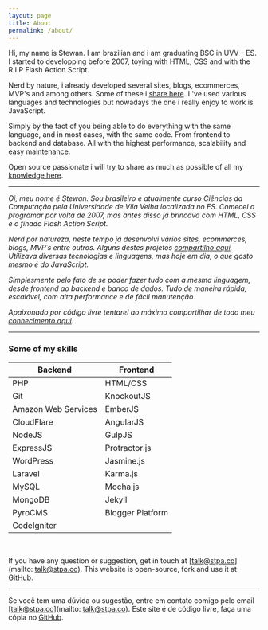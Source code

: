 ```yaml
---
layout: page
title: About
permalink: /about/
---
```


Hi, my name is Stewan. I am brazilian and i am graduating BSC in UVV - ES. I started to developping before 2007, toying with HTML, CSS and with the R.I.P Flash Action Script.

Nerd by nature, i already developed several sites, blogs, ecommerces, MVP's and among others. Some of these i [share here](/projects). I 've used various languages and technologies but nowadays the one i really enjoy to work is JavaScript. 

Simply by the fact of you being able to do everything with the same language, and in most cases, with the same code. From frontend to backend and database. All with the highest performance, scalability and easy maintenance.

Open source passionate i will try to share as much as possible of all my [knowledge here](/).

___

_Oi, meu nome é Stewan. Sou brasileiro e atualmente curso Ciências da Computação pela Universidade de Vila Velha localizada no ES. Comecei a programar por volta de 2007, mas antes disso já brincava com HTML, CSS e o finado Flash Action Script._

_Nerd por natureza, neste tempo já desenvolvi vários sites, ecommerces, blogs, MVP´s entre outros. Alguns destes projetos [compartilho aqui](/projects). Utilizava diversas tecnologias e linguagens, mas hoje em dia, o que gosto mesmo é do JavaScript._

_Simplesmente pelo fato de se poder fazer tudo com a mesma linguagem, desde frontend ao backend e banco de dados. Tudo de maneira rápida, escalável, com alta performance e de fácil manutenção._

_Apaixonado por código livre tentarei ao máximo compartilhar de todo meu [conhecimento aqui](/)._

___

### Some of my skills


| Backend | Frontend | 
| -------- | -------- | 
| PHP  | HTML/CSS |  
| Git  | KnockoutJS  |
| Amazon Web Services | EmberJS | 
| CloudFlare | AngularJS | 
| NodeJS | GulpJS | 
| ExpressJS | Protractor.js | 
| WordPress | Jasmine.js | 
| Laravel | Karma.js | 
| MySQL | Mocha.js |
| MongoDB | Jekyll |
| PyroCMS | Blogger Platform |
| CodeIgniter |  |


<br />

If you have any question or suggestion, get in touch at [talk@stpa.co](mailto: talk@stpa.co).
This website is open-source, fork and use it at [GitHub](https://github.com/stewones/stpa-co.github.io).
___

Se você tem uma dúvida ou sugestão, entre em contato comigo pelo email [talk@stpa.co](mailto: talk@stpa.co).
Este site é de código livre, faça uma cópia no [GitHub](https://github.com/stewones/stpa-co.github.io).
